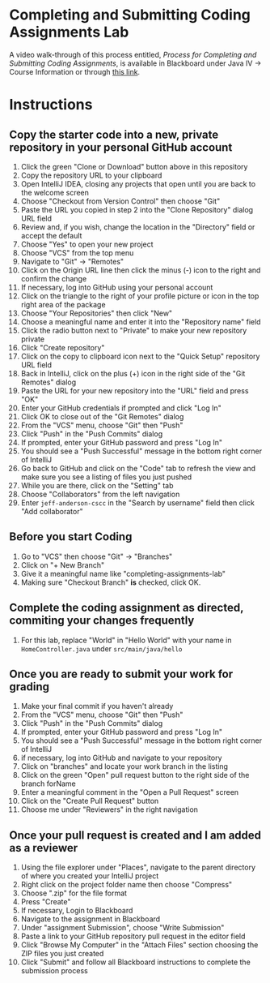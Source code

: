 # Completing and Submitting Coding Assignments Lab

A video walk-through of this process entitled, *Process for Completing
and Submitting Coding Assignments*, is available in Blackboard under Java IV ->
Course Information or through [this link](https://1drv.ms/v/s!AsY74JxXap277EbuW6luuDWSopi-).  

# Instructions

## Copy the starter code into a new, private repository in your personal GitHub account

1. Click the green "Clone or Download" button above in this repository
1. Copy the repository URL to your clipboard
1. Open IntelliJ IDEA, closing any projects that open until you are back to
the welcome screen
1. Choose "Checkout from Version Control" then choose "Git"
1. Paste the URL you copied in step 2 into the "Clone Repository" dialog URL field
1. Review and, if you wish, change the location in the "Directory" field or accept the default
1. Choose "Yes" to open your new project
1. Choose "VCS" from the top menu
1. Navigate to "Git" -> "Remotes"
1. Click on the Origin URL line then click the minus (-) icon to the right and confirm the change
1. If necessary, log into GitHub using your personal account
1. Click on the triangle to the right of your profile picture or icon in the top right area of the package
1. Choose "Your Repositories" then click "New"
1. Choose a meaningful name and enter it into the "Repository name" field
1. Click the radio button next to "Private" to make your new repository private
1. Click "Create repository"
1. Click on the copy to clipboard icon next to the "Quick Setup" repository URL field
1. Back in IntelliJ, click on the plus (+) icon in the right side of the "Git Remotes" dialog
1. Paste the URL for your new repository into the "URL" field and press "OK"
1. Enter your GitHub credentials if prompted and click "Log In"
1. Click OK to close out of the "Git Remotes" dialog
1. From the "VCS" menu, choose "Git" then "Push"
1. Click "Push" in the "Push Commits" dialog
1. If prompted, enter your GitHub password and press "Log In"
1. You should see a "Push Successful" message in the bottom right corner of IntelliJ
1. Go back to GitHub and click on the "Code" tab to refresh the view and make sure you see a listing of files you just pushed
1. While you are there, click on the "Setting" tab
1. Choose "Collaborators" from the left navigation
1. Enter ``jeff-anderson-cscc`` in the "Search by username" field then click "Add collaborator"

## Before you start Coding

1. Go to "VCS" then choose "Git" -> "Branches"
1. Click on "+ New Branch"
1. Give it a meaningful name like "completing-assignments-lab"
1. Making sure "Checkout Branch" **is** checked, click OK.

## Complete the coding assignment as directed, commiting your changes frequently

1. For this lab, replace "World" in "Hello World" with your name in ``HomeController.java`` under ``src/main/java/hello``

## Once you are ready to submit your work for grading

1. Make your final commit if you haven't already
1. From the "VCS" menu, choose "Git" then "Push"
1. Click "Push" in the "Push Commits" dialog
1. If prompted, enter your GitHub password and press "Log In"
1. You should see a "Push Successful" message in the bottom right corner of IntelliJ
1. if necessary, log into GitHub and navigate to your repository
1. Click on "branches" and locate your work branch in the listing
1. Click on the green "Open" pull request button to the right side of the branch forName
1. Enter a meaningful comment in the "Open a Pull Request" screen
1. Click on the "Create Pull Request" button
1. Choose me under "Reviewers" in the right navigation

## Once your pull request is created and I am added as a reviewer
1. Using the file explorer under "Places", navigate to the parent directory of where you created your IntelliJ project
1. Right click on the project folder name then choose "Compress"
1. Choose ".zip" for the file format
1. Press "Create"
1. If necessary, Login to Blackboard
1. Navigate to the assignment in Blackboard
1. Under "assignment Submission", choose "Write Submission"
1. Paste a link to your GitHub repository pull request in the editor field
1. Click "Browse My Computer" in the "Attach Files" section choosing the ZIP files you just created
1. Click "Submit" and follow all Blackboard instructions to complete the submission process
